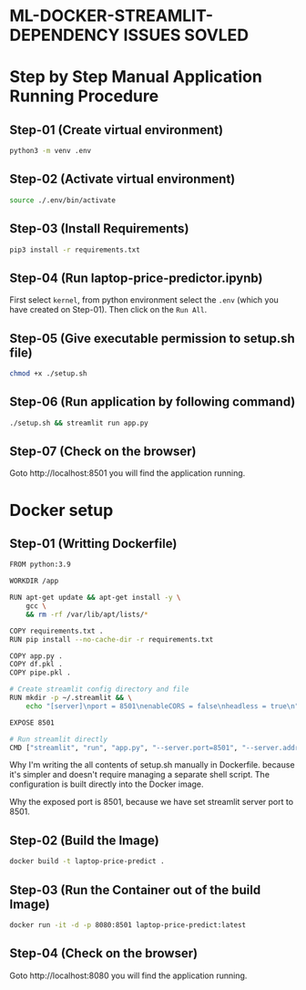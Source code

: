 # ML-DOCKER-STREAMLIT-DEPENDENCY ISSUES SOVLED




# Step by Step Manual Application Running Procedure
## Step-01 (Create virtual environment)

```bash
python3 -m venv .env
```
## Step-02 (Activate virtual environment)

```bash
source ./.env/bin/activate
```

## Step-03 (Install Requirements)

```bash
pip3 install -r requirements.txt
```

## Step-04 (Run laptop-price-predictor.ipynb)

First select `kernel`, from python environment select the `.env` (which you have created on Step-01). Then click on the `Run All`.

## Step-05 (Give executable permission to setup.sh file)

```bash
chmod +x ./setup.sh
```
## Step-06 (Run application by following command)

```bash
./setup.sh && streamlit run app.py
```

## Step-07 (Check on the browser)
Goto http://localhost:8501 you will find the application running.

# Docker setup

## Step-01 (Writting Dockerfile)

```bash
FROM python:3.9

WORKDIR /app

RUN apt-get update && apt-get install -y \
    gcc \
    && rm -rf /var/lib/apt/lists/*

COPY requirements.txt .
RUN pip install --no-cache-dir -r requirements.txt

COPY app.py .
COPY df.pkl .
COPY pipe.pkl .

# Create streamlit config directory and file
RUN mkdir -p ~/.streamlit && \
    echo "[server]\nport = 8501\nenableCORS = false\nheadless = true\n" > ~/.streamlit/config.toml

EXPOSE 8501

# Run streamlit directly
CMD ["streamlit", "run", "app.py", "--server.port=8501", "--server.address=0.0.0.0"]
```

Why I'm writing the all contents of setup.sh manually in Dockerfile. because it's simpler and doesn't require managing a separate shell script. The configuration is built directly into the Docker image.

Why the exposed port is 8501, because we have set streamlit server port to 8501.

## Step-02 (Build the Image)

```bash
docker build -t laptop-price-predict .
```

## Step-03 (Run the Container out of the build Image)

```bash
docker run -it -d -p 8080:8501 laptop-price-predict:latest
```

## Step-04 (Check on the browser)
Goto http://localhost:8080 you will find the application running.